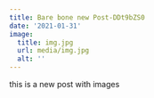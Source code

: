 ```yaml
---
title: Bare bone new Post-DDt9bZS0
date: '2021-01-31'
image:
  title: img.jpg
  url: media/img.jpg
  alt: ''
---
```

this is a new post with images
